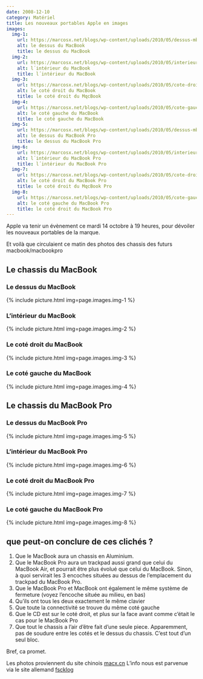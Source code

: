 ```yaml
---
date: 2008-12-10
category: Matériel
title: Les nouveaux portables Apple en images
images:
  img-1:
    url: https://marcosx.net/blogs/wp-content/uploads/2010/05/dessus-mb.jpg
    alt: le dessus du MacBook
    title: le dessus du MacBook
  img-2:
    url: https://marcosx.net/blogs/wp-content/uploads/2010/05/interieur-mb.jpg
    alt: l´intérieur du MacBook
    title: l´intérieur du MacBook
  img-3:
    url: https://marcosx.net/blogs/wp-content/uploads/2010/05/cote-droit-mb.jpg
    alt: le coté droit du MacBook
    title: le coté droit du MqcBook
  img-4:
    url: https://marcosx.net/blogs/wp-content/uploads/2010/05/cote-gauche-mb.jpg
    alt: le coté gauche du MacBook
    title: le coté gauche du MacBook 
  img-5:
    url: https://marcosx.net/blogs/wp-content/uploads/2010/05/dessus-mbp.jpg
    alt: le dessus du MacBook Pro
    title: le dessus du MacBook Pro
  img-6: 
    url: https://marcosx.net/blogs/wp-content/uploads/2010/05/interieur-mbp.jpg
    alt: l´intérieur du MacBook Pro
    title: l´intérieur du MacBook Pro
  img-7:
    url: https://marcosx.net/blogs/wp-content/uploads/2010/05/cote-droit-mbp.jpg
    alt: le coté droit du MacBook Pro
    title: le coté droit du MqcBook Pro
  img-8:
    url: https://marcosx.net/blogs/wp-content/uploads/2010/05/cote-gauche-mbp.jpg
    alt: le coté gauche du MacBook Pro
    title: le coté droit du MacBook Pro
---
```

Apple va tenir un évènement ce mardi 14 octobre à 19 heures, pour dévoiler les nouveaux portables de la marque.

Et voilà que circulaient ce matin des photos des chassis des futurs macbook/macbookpro

## Le chassis du MacBook

### Le dessus du MacBook

{% include picture.html img=page.images.img-1 %}

### L’intérieur du MacBook

{% include picture.html img=page.images.img-2 %}

### Le coté droit du MacBook

{% include picture.html img=page.images.img-3 %}

### Le coté gauche du MacBook

{% include picture.html img=page.images.img-4 %}

## Le chassis du MacBook Pro

### Le dessus du MacBook Pro

{% include picture.html img=page.images.img-5 %}

### L’intérieur du MacBook Pro

{% include picture.html img=page.images.img-6 %}

### Le coté droit du MacBook Pro

{% include picture.html img=page.images.img-7 %}

### Le coté gauche du MacBook Pro

{% include picture.html img=page.images.img-8 %}

## que peut-on conclure de ces clichés ?

1. Que le MacBook aura un chassis en Aluminium.
2. Que le MacBook Pro aura un trackpad aussi grand que celui du MacBook Air, et pourrait être plus évolué que celui du MacBook. Sinon, à quoi servirait les 3 encoches situées au dessus de l’emplacement du trackpad du MacBook Pro.
3. Que le MacBook Pro et MacBook ont également le même système de fermeture (voyez l’encoche située au milieu, en bas)
4. Qu’ils ont tous les deux exactement le même clavier
5. Que toute la connectivité se trouve du même coté gauche
6. Que le CD est sur le coté droit, et plus sur la face avant comme c’était le cas pour le MacBook Pro
7. Que tout le chassis a l’air d’être fait d’une seule piece. Apparemment, pas de soudure entre les cotés et le dessus du chassis. C’est tout d’un seul bloc.

Bref, ca promet.

Les photos proviennent du site chinois [macx.cn](https://web.archive.org/web/20210728064227/http://www.macx.cn/a/a4000I695495.htm)
L’info nous est parvenue via le site allemand [fscklog](https://web.archive.org/web/20210728064227/http://www.fscklog.com/2008/10/weitere-klare-f.html)
